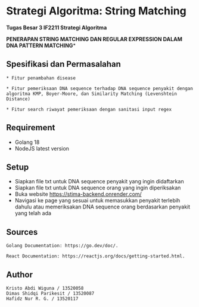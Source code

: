 # Strategi Algoritma: String Matching
**Tugas Besar 3 IF2211 Strategi Algoritma** 

**PENERAPAN STRING MATCHING DAN REGULAR EXPRESSION DALAM DNA PATTERN MATCHING***

## Spesifikasi dan Permasalahan
```
* Fitur penambahan disease

* Fitur pemeriksaan DNA sequence terhadap DNA sequence penyakit dengan algoritma KMP, Boyer-Moore, dan Similarity Matching (Levenshtein Distance)

* Fitur search riwayat pemeriksaan dengan sanitasi input regex
```

## Requirement
* Golang 18
* NodeJS latest version

## Setup
* Siapkan file txt untuk DNA sequence penyakit yang ingin didaftarkan
* Siapkan file txt untuk DNA sequence orang yang ingin diperiksakan
* Buka website https://stima-backend.onrender.com/
* Navigasi ke page yang sesuai untuk memasukkan penyakit terlebih dahulu atau memeriksakan DNA sequence orang berdasarkan penyakit yang telah ada

## Sources
```
Golang Documentation: https://go.dev/doc/.

React Documentation: https://reactjs.org/docs/getting-started.html.
```

## Author
```
Kristo Abdi Wiguna / 13520058
Dimas Shidqi Parikesit / 13520087
Hafidz Nur R. G. / 13520117
```